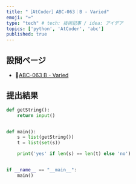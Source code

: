 ```yaml
---
title: "［AtCoder］ABC-063｜B - Varied"
emoji: "⌨️"
type: "tech" # tech: 技術記事 / idea: アイデア
topics: ['python', 'AtCoder', 'abc']
published: true
---
```


## 設問ページ

- 🔗[ABC-063 B - Varied](https://atcoder.jp/contests/abc063/tasks/abc063_b)

## 提出結果

```python
def getString():
    return input()


def main():
    s = list(getString())
    t = list(set(s))

    print('yes' if len(s) == len(t) else 'no')


if __name__ == "__main__":
    main()
```
